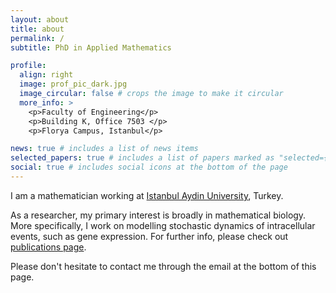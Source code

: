 ```yaml
---
layout: about
title: about
permalink: /
subtitle: PhD in Applied Mathematics

profile:
  align: right
  image: prof_pic_dark.jpg
  image_circular: false # crops the image to make it circular
  more_info: >
    <p>Faculty of Engineering</p>
    <p>Building K, Office 7503 </p>
    <p>Florya Campus, Istanbul</p>

news: true # includes a list of news items
selected_papers: true # includes a list of papers marked as "selected={true}"
social: true # includes social icons at the bottom of the page
---
```


I am a mathematician working at [Istanbul Aydin University](https://www.aydin.edu.tr/), Turkey. 

As a researcher, my primary interest is broadly in mathematical biology. More specifically, I work on modelling stochastic dynamics of intracellular events, such as gene expression. For further info, please check out [publications page](/publications/).

Please don't hesitate to contact me through the email at the bottom of this page. 
